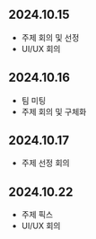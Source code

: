 ## 2024.10.15 
* 주제 회의 및 선정
* UI/UX 회의
## 2024.10.16
* 팀 미팅
* 주제 회의 및 구체화
## 2024.10.17
* 주제 선정 회의
## 2024.10.22
* 주제 픽스
* UI/UX 회의

